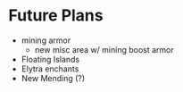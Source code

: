 # Future Plans
* mining armor
   * new misc area w/ mining boost armor
* Floating Islands
* Elytra enchants
* New Mending (?)
